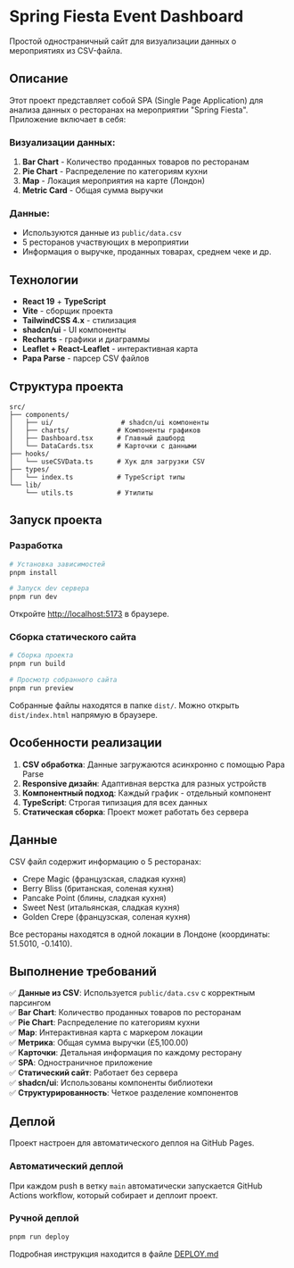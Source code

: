 # Spring Fiesta Event Dashboard

Простой одностраничный сайт для визуализации данных о мероприятиях из CSV-файла.

## Описание

Этот проект представляет собой SPA (Single Page Application) для анализа данных о ресторанах на мероприятии "Spring Fiesta". Приложение включает в себя:

### Визуализации данных:
1. **Bar Chart** - Количество проданных товаров по ресторанам
2. **Pie Chart** - Распределение по категориям кухни
3. **Map** - Локация мероприятия на карте (Лондон)
4. **Metric Card** - Общая сумма выручки

### Данные:
- Используются данные из `public/data.csv`
- 5 ресторанов участвующих в мероприятии
- Информация о выручке, проданных товарах, среднем чеке и др.

## Технологии

- **React 19** + **TypeScript**
- **Vite** - сборщик проекта
- **TailwindCSS 4.x** - стилизация
- **shadcn/ui** - UI компоненты
- **Recharts** - графики и диаграммы
- **Leaflet + React-Leaflet** - интерактивная карта
- **Papa Parse** - парсер CSV файлов

## Структура проекта

```
src/
├── components/
│   ├── ui/                 # shadcn/ui компоненты
│   ├── charts/            # Компоненты графиков
│   ├── Dashboard.tsx      # Главный дашборд
│   └── DataCards.tsx      # Карточки с данными
├── hooks/
│   └── useCSVData.ts      # Хук для загрузки CSV
├── types/
│   └── index.ts           # TypeScript типы
└── lib/
    └── utils.ts           # Утилиты
```

## Запуск проекта

### Разработка
```bash
# Установка зависимостей
pnpm install

# Запуск dev сервера
pnpm run dev
```

Откройте [http://localhost:5173](http://localhost:5173) в браузере.

### Сборка статического сайта
```bash
# Сборка проекта
pnpm run build

# Просмотр собранного сайта
pnpm run preview
```

Собранные файлы находятся в папке `dist/`. Можно открыть `dist/index.html` напрямую в браузере.

## Особенности реализации

1. **CSV обработка**: Данные загружаются асинхронно с помощью Papa Parse
2. **Responsive дизайн**: Адаптивная верстка для разных устройств
3. **Компонентный подход**: Каждый график - отдельный компонент
4. **TypeScript**: Строгая типизация для всех данных
5. **Статическая сборка**: Проект может работать без сервера

## Данные

CSV файл содержит информацию о 5 ресторанах:
- Crepe Magic (французская, сладкая кухня)
- Berry Bliss (британская, соленая кухня)
- Pancake Point (блины, сладкая кухня)
- Sweet Nest (итальянская, сладкая кухня)
- Golden Crepe (французская, соленая кухня)

Все рестораны находятся в одной локации в Лондоне (координаты: 51.5010, -0.1410).

## Выполнение требований

✅ **Данные из CSV**: Используется `public/data.csv` с корректным парсингом  
✅ **Bar Chart**: Количество проданных товаров по ресторанам  
✅ **Pie Chart**: Распределение по категориям кухни  
✅ **Map**: Интерактивная карта с маркером локации  
✅ **Метрика**: Общая сумма выручки (£5,100.00)  
✅ **Карточки**: Детальная информация по каждому ресторану  
✅ **SPA**: Одностраничное приложение  
✅ **Статический сайт**: Работает без сервера  
✅ **shadcn/ui**: Использованы компоненты библиотеки  
✅ **Структурированность**: Четкое разделение компонентов

## Деплой

Проект настроен для автоматического деплоя на GitHub Pages.

### Автоматический деплой

При каждом push в ветку `main` автоматически запускается GitHub Actions workflow, который собирает и деплоит проект.

### Ручной деплой

```bash
pnpm run deploy
```

Подробная инструкция находится в файле [DEPLOY.md](./DEPLOY.md)
